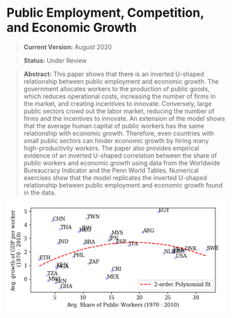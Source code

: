 # Public Employment, Competition, and Economic Growth

> **Current Version:** August 2020 

> **Status:** Under Review

> **Abstract:** This paper shows that there is an inverted U-shaped relationship between public employment and economic growth. The government allocates workers to the production of public goods, which reduces operational costs, increasing the number of firms in the market, and creating incentives to innovate. Conversely, large public sectors crowd out the labor market, reducing the number of firms and the incentives to innovate.  An extension of the model shows that the average human capital of public workers has the same relationship with economic growth. Therefore, even countries with small public sectors can hinder economic growth by hiring many high-productivity workers. The paper also provides empirical evidence of an inverted U-shaped correlation between the share of public workers and economic growth using data from the Worldwide Bureaucracy Indicator and the Penn World Tables. Numerical exercises show that the model replicates the inverted U-shaped relationship between public employment and economic growth found in the data. 

<div style="text-align:center"><img src="ushape_example.png" /></div>
